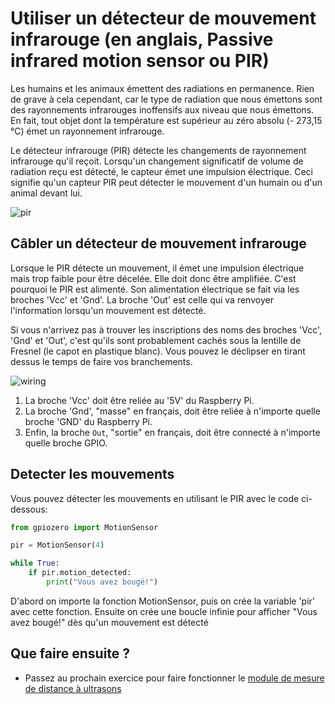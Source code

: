 # Utiliser un détecteur de mouvement infrarouge (en anglais, Passive infrared motion sensor ou PIR)

Les humains et les animaux émettent des radiations en permanence. Rien de grave à cela cependant, car le type de radiation que nous émettons sont des rayonnements infrarouges inoffensifs aux niveau que nous émettons. En fait, tout objet dont la température est supérieur au zéro absolu (- 273,15 °C) émet un rayonnement infrarouge.

Le détecteur infrarouge (PIR) détecte les changements de rayonnement infrarouge qu'il reçoit. Lorsqu'un changement significatif de volume de radiation reçu est détecté, le capteur émet une impulsion électrique. Ceci signifie qu'un capteur PIR peut détecter le mouvement d'un humain ou d'un animal devant lui. 

![pir](images/pir_module.png)

## Câbler un détecteur de mouvement infrarouge
Lorsque le PIR détecte un mouvement, il émet une impulsion électrique mais trop faible pour être décelée. Elle doit donc être amplifiée. C'est pourquoi le PIR est alimenté. Son alimentation électrique se fait via les broches 'Vcc' et 'Gnd'. La broche 'Out' est celle qui va renvoyer l'information lorsqu'un mouvement est détecté.

Si vous n'arrivez pas à trouver les inscriptions des noms des broches 'Vcc', 'Gnd' et 'Out', c'est qu'ils sont probablement cachés sous la lentille de Fresnel (le capot en plastique blanc). Vous pouvez le déclipser en tirant dessus le temps de faire vos branchements.

![wiring](images/pir_wiring.png)

1. La broche 'Vcc' doit être reliée au '5V' du Raspberry Pi.
1. La broche 'Gnd', "masse" en français, doit être reliée à n'importe quelle broche 'GND' du Raspberry Pi.
1. Enfin, la broche `Out`, "sortie" en français, doit être connecté à n'importe quelle broche GPIO.

## Detecter les mouvements

Vous pouvez détecter les mouvements en utilisant le PIR avec le code ci-dessous:

```python
from gpiozero import MotionSensor

pir = MotionSensor(4)

while True:
    if pir.motion_detected:
        print("Vous avez bougé!")
```
D'abord on importe la fonction MotionSensor, puis on crée la variable 'pir' avec cette fonction.
Ensuite on crée une boucle infinie pour afficher "Vous avez bougé!" dès qu'un mouvement est détecté

## Que faire ensuite ?

- Passez au prochain exercice pour faire fonctionner le [module de mesure de distance à ultrasons](distance.md)
